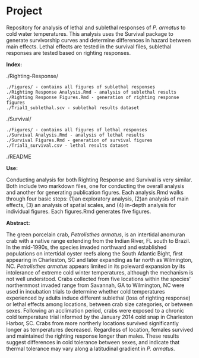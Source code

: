 # Project
Repository for analysis of lethal and sublethal responses of _P. armatus_ to cold water temperatures. This analysis uses the Survival package to generate survivorship curves and determine differences in hazard between main effects. Lethal effects are tested in the survival files, sublethal responses are tested based on righting responses.

**Index:**

./Righting-Response/

    ./Figures/ - contains all figures of sublethal responses
    ./Righting Response Analysis.Rmd - analysis of sublethal results
    ./Righting Response Figures.Rmd - generation of righting response figures
    ./Trial1_sublethal.scv - sublethal results dataset
    
./Survival/

    ./Figures/ - contains all figures of lethal responses
    ./Survival Analysis.Rmd - analysis of lethal results
    ./Survival Figures.Rmd - generation of survival figures
    ./Trial1_survival.csv - lethal results dataset
    
./README

**Use:**

Conducting analysis for both Righting Response and Survival is very similar.  Both include two markdown files, one for conducting the overall analysis and another for generating publication figures. Each analysis.Rmd walks through four basic steps: (1)an exploratory analysis, (2)an analysis of main effects, (3) an analysis of spatial scales, and (4) in-depth analysis for individual figures. Each figures.Rmd generates five figures. 

**Abstract:**

The green porcelain crab, _Petrolisthes armatus_, is an intertidal anomuran crab with a native
range extending from the Indian River, FL south to Brazil. In the mid-1990s, the species invaded
northward and established populations on intertidal oyster reefs along the South Atlantic Bight,
first appearing in Charleston, SC and later expanding as far north as Wilmington, NC.
_Petrolisthes armatus_ appears limited in its poleward expansion by its intolerance of extreme cold
winter temperatures, although the mechanism is not well understood. Crabs collected from five
locations within the species&#39; northernmost invaded range from Savannah, GA to Wilmington, NC
were used in incubation trials to determine whether cold temperatures experienced by adults
induce different sublethal (loss of righting response) or lethal effects among locations, between
crab size categories, or between sexes. Following an acclimation period, crabs were exposed to a
chronic cold temperature trial informed by the January 2014 cold snap in Charleston Harbor, SC.
Crabs from more northerly locations survived significantly longer as temperatures decreased.
Regardless of location, females survived and maintained the righting response longer than males.
These results suggest differences in cold tolerance between sexes, and indicate that thermal
tolerance may vary along a latitudinal gradient in _P. armatus_.

